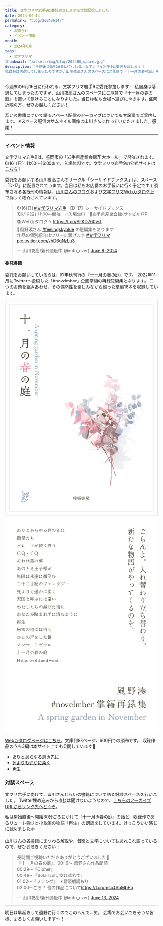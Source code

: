 ```yaml
---
title: 文学フリマ岩手9に委託参加します＆対談配信しました
date: 2024-06-14
permalink: "blog/20240614/"
category:
  - お知らせ
  - イベント情報
month:
  - 2024年6月
tags:
  - 文学フリマ
thumbnail: "/assets/img/blog/202406_space.jpg"
description: "今週末の6月16日に行われる、文学フリマ岩手9に委託参加します！
私自身は落選してしまったのですが、山川夜高さんのスペースにご厚意で『十一月の春の庭』を置かせていただくことになりました。当日は私も会場へ遊びにゆきます。盛岡近隣の方、ぜひお越しください！"
---
```


今週末の6月16日に行われる、文学フリマ岩手9に委託参加します！
私自身は落選してしまったのですが、<a href="https://libsy.net/" target="_blank" rel="nofollow">山川夜高さん</a>のスペースにご厚意で『十一月の春の庭』を置いて頂けることになりました。当日は私も会場へ遊びにゆきます。盛岡近隣の方、ぜひお越しください！

互いの書籍について語るスペース配信のアーカイブについても本記事でご案内します。
※スペース配信のサムネイル画像は山川さんに作っていただきました。感謝！

<hr>

### イベント情報
文学フリマ岩手9は、盛岡市の「岩手県産業会館7F大ホール」で開催されます。
6/16（日）11:00〜16:00まで、入場無料です。<a href="https://bunfree.net/event/iwate09/" target="_blank" rel="nofollow">文学フリマ岩手9の公式サイトはこちら</a>！

委託をお願いする山川夜高さんのサークル「シーサイドブックス」は、スペース「D-17」に配置されています。当日は私もお店番のお手伝いに行く予定です:)
頒布される各既刊の情報は、<a href="https://libsy.net/blog/3815" target="_blank" rel="nofollow">山川さんのブログ</a>および<a href="https://c.bunfree.net/e/bBN" target="_blank" rel="nofollow">文学フリマWebカタログ</a>上で詳しく紹介されています。

<blockquote class="twitter-tweet"><p lang="ja" dir="ltr">6/16(日) <a href="https://twitter.com/hashtag/%E6%96%87%E5%AD%A6%E3%83%95%E3%83%AA%E3%83%9E%E5%B2%A9%E6%89%8B?src=hash&amp;ref_src=twsrc%5Etfw">#文学フリマ岩手</a> 【D-17】シーサイドブックス<br>🗓6/16(日) 11:00〜開催　✅入場無料　🏢岩手県産業会館(サンビル)7F<br>📚Webカタログ→ <a href="https://t.co/SRKD760ykf">https://t.co/SRKD760ykf</a><br>💐風野湊さん <a href="https://twitter.com/hashtag/feelingskyblue?src=hash&amp;ref_src=twsrc%5Etfw">#feelingskyblue</a> の短編集もあります<br>作品の個別紹介はツリーに繋げます <a href="https://twitter.com/hashtag/%E6%96%87%E5%AD%A6%E3%83%95%E3%83%AA%E3%83%9E?src=hash&amp;ref_src=twsrc%5Etfw">#文学フリマ</a> <a href="https://t.co/vhD6qNzLu3">pic.twitter.com/vhD6qNzLu3</a></p>&mdash; 山川夜高/新刊通販中 (@mtn_river) <a href="https://twitter.com/mtn_river/status/1799729119288271312?ref_src=twsrc%5Etfw">June 9, 2024</a></blockquote> <script async src="https://platform.twitter.com/widgets.js" charset="utf-8"></script>

#### 委託書籍
委託をお願いしているのは、昨年秋刊行の『<a href="/book/november/">十一月の春の庭</a>』です。
2022年11月にTwitterへ投稿した「#novelmber」企画掌編の再録短編集となります。
二つのお題を組みあわせ、その偶然性を楽しみながら綴った掌編18本を収録しています。

<div class="img__column-wrapper">
  <img src="/assets/img/hyoushi-november.jpg" alt="" loading="lazy" width="800" class="">
  <img src="/assets/img/hyoushi-novelmber_ura.png" alt="" loading="lazy" width="800" class="">
</div>

<a href="https://c.bunfree.net/p/iwate09/38840" target="_blank" rel="nofollow">Webカタログページはこちら</a>。文庫判88ページ、600円での頒布です。
収録作品のうち3編は本サイト上でも公開しています💐

- <a href="/novel/door-again/">ありとあらゆる扉の先に</a>
- <a href="/novel/haruka/">死よりも遥かに柔く</a>
- <a href="/novel/reborn/">再生</a>

### 対談スペース
文フリ岩手に向けて、山川さんと互いの書籍について語る対談スペースを行いました。
Twitter埋め込みから直接は聞けないようなので、<a href="https://twitter.com/mtn_river/status/1801264435253617044">こちらのアーカイブURLからリンク先へどうぞ</a>。

私は開始直後〜開始30分ごろにかけて『十一月の春の庭』の話と、収録作であるリュート弾きと小説家の物語「再生」の朗読をしています。けっこういい感じに読めました👍

山川さんの各書籍にまつわる解説や、音楽と文学についてもあれこれ語っているので、ぜひお聴きください！

<blockquote class="twitter-tweet"><p lang="ja" dir="ltr">長時間ご視聴いただきありがとうございました🙏<br>『十一月の春の庭』、00:16〜 風野さん作品朗読<br>00:29〜『Cipher』<br>00:46〜『Solarfault, 空は晴れて』<br>01:02〜『ファング』 ＊冒頭朗読あり<br>02:00〜ごろ？ 他の作品について<a href="https://t.co/mso4SbMbHb">https://t.co/mso4SbMbHb</a></p>&mdash; 山川夜高/新刊通販中 (@mtn_river) <a href="https://twitter.com/mtn_river/status/1801264435253617044?ref_src=twsrc%5Etfw">June 13, 2024</a></blockquote>

<hr>

明日は早起きして遠野に行くのでこのへんで…笑。
会場でお会いできそうな皆様、よろしくお願いします〜！